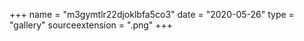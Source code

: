 +++
name = "m3gymtlr22djoklbfa5co3"
date = "2020-05-26"
type = "gallery"
sourceextension = ".png"
+++
